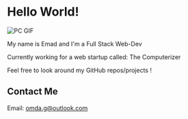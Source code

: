 # Hello World!

![PC GIF](https://gifer.com/en/Ry6p)

My name is Emad and I'm a Full Stack Web-Dev

Currently working for a web startup called: The Computerizer

Feel free to look around my GitHub repos/projects !


## Contact Me

Email: <omda.g@outlook.com>
